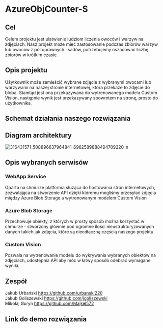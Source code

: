 # AzureObjCounter-S
## Cel
Celem projektu jest ułatwienie ludziom liczenia owoców i warzyw na zdjęciach. Nasz projekt może mieć zastosowanie podczas zbiorów warzyw lub owoców z pól uprawnych i sadów, potrzebujemy oszacować liczbę zbiorów w krótkim czasie.
## Opis projektu
Użytkownik może zamieścić wybrane zdjęcie z wybranymi owocami lub warzywami na naszej stronie internetowej, która przekaże to zdjęcie do bloba. Stamtąd jest ona przekazywana do wytrenowanego modelu Custom Vision, następnie wynik jest przekazywany spowrotem na stronę, prosto do użytkownika.
## Schemat działania naszego rozwiązania

## Diagram architektury
![316431571_508896637964841_6962589888494709220_n](https://user-images.githubusercontent.com/73585472/204158222-f5066195-ce66-4457-a8c2-8f614bc4851e.png)

## Opis wybranych serwisów
### WebApp Service 
Oparta na chmurze platforma służąca do hostowania stron internetowych, zezwalająca na stworzenie API dzięki któremu mogliśmy przesyłać zdjęcia między Azure Blob Storage a wytrenowanym modelem Custom Vision
### Azure Blob Storage 
Przechowuje obiekty, z których w prosty sposób można korzystać w chmurze - stworzony głównie pod ogromne ilości nieustrukturyzowanych danych takich jak zdjęcia, które są nieodłączną częścią naszego projektu.
### Custom Vision 
Pozwala na wytrenowanie modelu do wykrywania wybranych obiektów na zdjęciach, udostępnia API aby móc w łatwy sposób odebrać wymagane wyniki.

## Zespół
Jakub Urbański https://github.com/urbanski220<br />
Jakub Goliszewski https://github.com/jgoliszewski<br />
Mikołaj Guryn https://github.com/Majkel572<br />

## Link do demo rozwiązania
